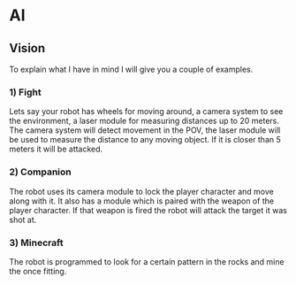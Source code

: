 # AI

## Vision

To explain what I have in mind I will give you a couple of examples.

### 1) Fight

Lets say your robot has wheels for moving around, a camera system to see the environment, a laser module for measuring distances up to 20 meters. The camera system will detect movement in the POV, the laser module will be used to measure the distance to any moving object. If it is closer than 5 meters it will be attacked.

### 2) Companion

The robot uses its camera module to lock the player character and move along with it. It also has a module which is paired with the weapon of the player character. If that weapon is fired the robot will attack the target it was shot at.

### 3) Minecraft

The robot is programmed to look for a certain pattern in the rocks and mine the once fitting.
